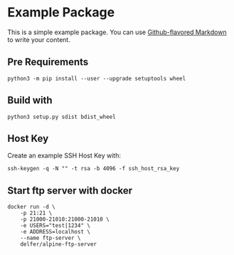 # Example Package

This is a simple example package. You can use
[Github-flavored Markdown](https://guides.github.com/features/mastering-markdown/)
to write your content.

## Pre Requirements
```
python3 -m pip install --user --upgrade setuptools wheel
```

## Build with
```
python3 setup.py sdist bdist_wheel
```

## Host Key 
Create an example SSH Host Key with:

`ssh-keygen -q -N "" -t rsa -b 4096 -f ssh_host_rsa_key` 

## Start ftp server  with docker
```
docker run -d \
    -p 21:21 \
    -p 21000-21010:21000-21010 \
    -e USERS="test|1234" \
    -e ADDRESS=localhost \
    --name ftp-server \
    delfer/alpine-ftp-server
```